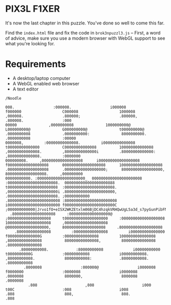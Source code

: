 # PIX3L F1XER

It's now the last chapter in this puzzle. You've done so well to come this far.

Find the `index.html` file and fix the code in `brok3npuzzl3.js` – First, a word of advice, make sure you use a modern browser with WebGL support to see what you're looking for.

# Requirements
* A desktop/laptop computer
* A WebGL enabled web browser
* A text editor

`/Noodle`

```8.                     :08                      i08                      f08                      C08                      108                      ,08.                     .80:                     .80,                     .88.                     :0
008.                 :000008.                 i000008                  f000000                  C000008                  1000008                  ,000008.                 .800000;                 .800000,                 .800008.                 :000
00000              ,0000000008              1000000000@              L000000000@              G000000000@              t000000000@              .0000000008              .0000000000:              8000000000.             .0000000008              :00000
0000008,         :00000000000008.         i00000000000008          t00000000000000          C00000000000008          100000000000008          ,00000000000008.         ,80000000000000i         .80000000000000:         ,80000000000008.         :0000000
000000008.     ,000000000000000008      i000000000000000008      f000000000000000008      0000000000000000008      1000000000000000008      .000000000000000008      .000000000000000000;      800000000000000000,      800000000000000008.     ,000000000
00000000000. :000000000000000000000_  0000000000000000000008  :0000000000000000000008.  0000000000000000000888  t0000000000000000000008  :0000000000000000000008. ,0000000000000000000000i .8000000000000000000000, .0000000000000000000008. ;00000000000
.80000000000000000000008 :80000000000000000000008 i00000000000000000000000 f0000000000000000000000C ;000000000000|Jrvo1fO+eISX2WKZEtxlm06BjDC4hzqkVRHQwUgL5a3d_s7pyGunPibFNTAY8M9c|.80000000000000000000008:80000000000000000000008800000000000000000000
  .8000000000000000008     :000000000000000000@     ;0000000000000000008     t0000000000000000000     :0000000000000000008     10000000000000000008     ,0000000000000000008      @000000000000000000,     8000000000000000008     .8000000000000000008
    .800000000000008         :000000000000008         i000000000000000         f00000000000000G         :000000000000008         1000000000000008         ,800000000000008          800000000000008,         800000000000008         .800000000000008
      .80000000008.            :80000000008             i00000000000             t0000000000G             :00000000008             i00000000008.            ,80000000008.             80000000008:            .80000000008.            .80000000008
        .8000008                 :000000@                 i0000008                 f0000000                 :0000008                 i0000008                 .0000008                  8000000,                 8000008                 .0000008
          .808                     ,808                     i000                     t00C                     :008                     i008                     .808                      808,                     808.                    .808

```